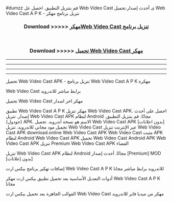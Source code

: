 #dumzz قم بتنزيل التطبيق. احصل عل Web Video Cast  ى أحدث إصدار.تحميل Web Video Cast  A P K - تنزيل برنامج مهكر



<div align="center">
<h3>Download >>>>> <a href="https://ar-sites.web.app/?ar= Web Video Cast ">مهكرWeb Video Cast  تنزيل برنامج</a></h3><br>

<h3>Download >>>>> <a href="https://ar-sites.web.app/?ar= Web Video Cast ">تحميل Web Video Cast  مهكر</a></h3>
</div>


----------------------------------------------------------

----------------------------------------------------------

----------------------------------------------------------

----------------------------------------------------------


تحميل Web Video Cast  APK - تنزيل برنامج Web Video Cast  A P K مهكرة

Web Video Cast  برابط مباشر للاندرويد

تحميل Web Video Cast  مهكر اخر اصدار

تطبيق Web Video Cast  A P K مهكر
تنزيل Web Video Cast  APK. احصل على أحدث إصدار.
تنزيل Web Video Cast  APK لنظام Android مجانًا.
قم بتنزيل التطبيق. {جودول} APK. الاسم هو نسخة أندرويد.
تحميل Web Video Cast  APK [بدون اعلانات]
تحميل مود مجاني للاندرويد.
تنزيل Web Video Cast  عبر الإنترنت
تنزيل Web Video Cast  APK
download.online Web Video Cast  APK
Web Video Cast  مثبت APK لنظام Android
Web Video Cast  APK
تحميل Web Video Cast  Android APK
Web Video Cast  APK تنزيل Premium
Web Video Cast  APK الفضاء

تنزيل Web Video Cast  APK لنظام Android مجانًا. أحدث إصدار [Premium] MOD [بدون إعلانات]

إضافات تهكير برنامج بيكس ارت Web Video Cast  A P K للاندرويد برابط مباشر مجانا

أدوات التعديل الأساسية بعد تحميل تطبيق بيكس ارت مهكر Web Video Cast  A P K مجانا

القوالب الجاهزة بعد تحميل بيكس ارت Web Video Cast  مهكر من ميديا فاير للاندرويد



